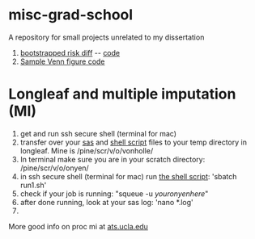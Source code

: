 # misc-grad-school

A repository for small projects unrelated to my dissertation


1. [bootstrapped risk diff](http://htmlpreview.github.com/?https://github.com/avonholle/misc-grad-school/blob/master/survival/risk-diff.html)  -- [code](/survival/risk-diff.Rmd)
2. [Sample Venn figure code](/venn/Sample-Venn.Rmd)


# Longleaf and multiple imputation (MI)

1. get and run ssh secure shell (terminal for mac)
2. transfer over your [sas](/mi/wts_mi_code_avh_check.sas) and [shell script](mi/run1.sh) files to your temp directory in longleaf. Mine is /pine/scr/v/o/vonholle/
3. In terminal make sure you are in your scratch directory: /pine/scr/v/o/onyen/
3. in ssh secure shell (terminal for mac) run [the shell script](mi/run1.sh): 'sbatch run1.sh'
4. check if your job is running: "squeue -u *youronyenhere*"
5. after done running, look at your sas log: 'nano *.log'
6. 

More good info on proc mi at [ats.ucla.edu](http://stats.idre.ucla.edu/sas/seminars/multiple-imputation-in-sas/mi_new_1/)

